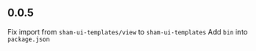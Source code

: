 ## 0.0.5
Fix import from `sham-ui-templates/view` to `sham-ui-templates`
Add `bin` into `package.json`